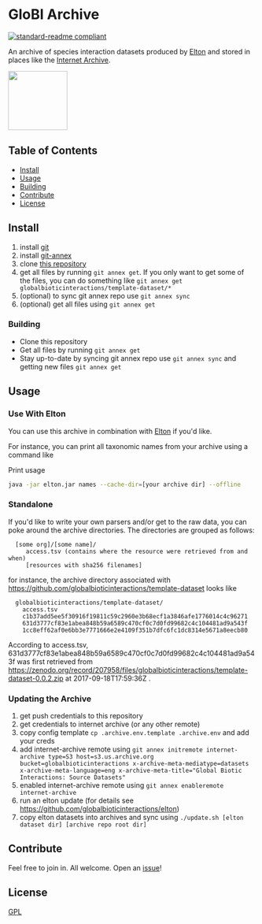 # GloBI Archive

[![standard-readme compliant](https://img.shields.io/badge/standard--readme-OK-green.svg?style=flat-square)](https://github.com/RichardLitt/standard-readme)

An archive of species interaction datasets produced by [Elton](https://github.com/globalbioticinteractions/elton) and stored in places like the [Internet Archive](https://archive.org). 

<a href="http://globalbioticinteractions.org/">
  <img src="http://www.globalbioticinteractions.org/assets/globi.svg" height="120">
</a>

## Table of Contents

- [Install](#install)
- [Usage](#usage)
- [Building](#building)
- [Contribute](#contribute)
- [License](#license)

## Install

1. install [git](https://git-scm.com/)
1. install [git-annex](https://git-annex.branchable.com)  
1. clone [this repository](https://github.com/globalbioticinteractions/archive)
1. get all files by running ```git annex get```. If you only want to get some of the files, you can do something like ```git annex get globalbioticinteractions/template-dataset/*```
1. (optional) to sync git annex repo use ```git annex sync```
1. (optional) get all files using ```git annex get```

### Building

* Clone this repository
* Get all files by running ```git annex get```
* Stay up-to-date by syncing git annex repo use ```git annex sync``` and getting new files ```git annex get```

## Usage

### Use With Elton
You can use this archive in combination with [Elton](https://github.com/globalbioticinteractions/elton) if you'd like.

For instance, you can print all taxonomic names from your archive using a command like

Print usage
```sh
java -jar elton.jar names --cache-dir=[your archive dir] --offline
```

### Standalone
If you'd like to write your own parsers and/or get to the raw data, you can poke around the archive directories. The directories are grouped as follows:

```
  [some org]/[some name]/
     access.tsv (contains where the resource were retrieved from and when)
     [resources with sha256 filenames] 
```

for instance, the archive directory associated with https://github.com/globalbioticinteractions/template-dataset looks like

```
  globalbioticinteractions/template-dataset/
    access.tsv
    c1b37add5ee5f30916f19811c59c2960e3b68ecf1a3846afe1776014c4c96271
    631d3777cf83e1abea848b59a6589c470cf0c7d0fd99682c4c104481ad9a543f
    1cc8eff62af0e6bb3e7771666e2e4109f351b7dfc6fc1dc8314e5671a8eecb80
```

According to access.tsv, 631d3777cf83e1abea848b59a6589c470cf0c7d0fd99682c4c104481ad9a543f was first retrieved from https://zenodo.org/record/207958/files/globalbioticinteractions/template-dataset-0.0.2.zip at 2017-09-18T17:59:36Z .

### Updating the Archive

1. get push credentials to this repository
1. get credentials to internet archive (or any other remote)
1. copy config template ```cp .archive.env.template .archive.env``` and add your creds 
1. add internet-archive remote using ```git annex initremote internet-archive type=S3 host=s3.us.archive.org bucket=globalbioticinteractions x-archive-meta-mediatype=datasets x-archive-meta-language=eng x-archive-meta-title="Global Biotic Interactions: Source Datasets"```
1. enabled internet-archive remote using ```git annex enableremote internet-archive```
1. run an elton update (for details see https://github.com/globalbioticinteractions/elton)
1. copy elton datasets into archives and sync using ```./update.sh [elton dataset dir] [archive repo root dir]```



## Contribute

Feel free to join in. All welcome. Open an [issue](https://github.com/globalbioticinteractions/archive/issues)!

## License

[GPL](LICENSE)

